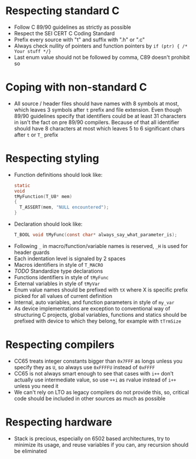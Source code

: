 # Respecting standard C
- Follow C 89/90 guidelines as strictly as possible
- Respect the SEI CERT C Coding Standard
- Prefix every source with "t" and suffix with ".h" or ".c"
- Always check nullity of pointers and function pointers by `if (ptr) { /* Your stuff */}`
- Last enum value should not be followed by comma, C89 doesn't prohibit so

# Coping with non-standard C
- All source / header files should have names with 8 symbols at most, which leaves 3 symbols after `t` prefix and file extension. Even though 89/90 guidelines specify that identifiers could be at least 31 characters in isn't the fact on pre 89/90 compilers. Because of that all identifier should have 8 characters at most which leaves 5 to 6 significant chars after `t` or `T_` prefix

# Respecting styling
  - Function definitions should look like:
    ```c
    static
    void
    tMyFunction(T_U8* mem)
    {
      T_ASSERT(mem, "NULL encountered");
    }
    ```
  - Declaration should look like:
    ```c
    T_BOOL void tMyFunc(const char* always_say_what_parameter_is);
    ```
  - Following `_` in macro/function/variable names is reserved, `_H` is used for header guards
  - Each indentation level is signaled by 2 spaces
  - Macros identifiers in style of `T_MACRO`
  - *TODO* Standardize type declarations
  - Functions identifiers in style of `tMyFunc`
  - External variables in style of `tMyVar`
  - Enum value names should be prefixed with `tX` where X is specific prefix picked for all values of current definition
  - Internal, auto variables, and function parameters in style of `my_var`
  - As device implementations are exception to conventional way of structuring C projects, global variables, functions and statics should be prefixed with device to which they belong, for example with `tTrmSize` 

# Respecting compilers
  - CC65 treats integer constants bigger than `0x7FFF` as longs unless you specify they as `U`, so always use `0xFFFFU` instead of `0xFFFF`
  - CC65 is not always smart enough to see that cases with `i++` don't actually use intermediate value, so use `++i` as rvalue instead of `i++` unless you need it
  - We can't rely on LTO as legacy compilers do not provide this, so, critical code should be included in other sources as much as possible

# Respecting hardware
  - Stack is precious, especially on 6502 based architectures, try to minimize its usage, and reuse variables if you can, any recursion should be eliminated
